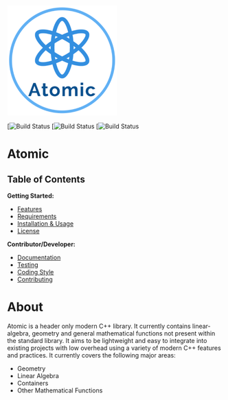 ![GitHub Logo](https://github.com/james-d12/Atomic/blob/main/other/logo-256.png)

[![Build Status](https://github.com/james-d12/Atomic/actions/workflows/linux.yml/badge.svg)
[![Build Status](https://github.com/james-d12/Atomic/actions/workflows/windows.yml/badge.svg)
[![Build Status](https://github.com/james-d12/Atomic/actions/workflows/macintosh.yml/badge.svg)

# Atomic
## Table of Contents

**Getting Started:**
* [Features](https://github.com/james-d12/Atomic/wiki/Features)
* [Requirements](https://github.com/james-d12/Atomic/wiki/Requirements)
* [Installation & Usage](https://github.com/james-d12/Atomic/wiki/Installation-&-Usage)
* [License](https://github.com/james-d12/Atomic/wiki/License)

**Contributor/Developer:**
* [Documentation](https://james-d12.github.io/Atomic/)
* [Testing](https://github.com/james-d12/Atomic/wiki/Testing)
* [Coding Style](https://github.com/james-d12/Atomic/wiki/Coding-Style)
* [Contributing](https://github.com/james-d12/Atomic/wiki/Contributing)

# **About**
Atomic is a header only modern C++ library. It currently contains linear-algebra, geometry and general mathematical functions not present within the standard library. It aims to be lightweight and easy to integrate into existing projects with low overhead using a variety of modern C++ features and practices. It currently covers the following major areas:

- Geometry
- Linear Algebra
- Containers
- Other Mathematical Functions
